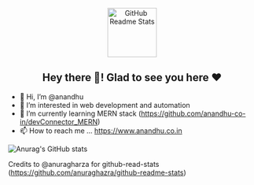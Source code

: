 <p align="center">
 <img width="100px" src="https://monophy.com/media/du3J3cXyzhj75IOgvA/monophy.gif" align="center" alt="GitHub Readme Stats" />
 <h2 align="center">Hey there 👋! Glad to see you here ❤️</h2>
<!--  <h4 align="center">Hi I am Anandhu</h4>  -->
</p>
 

- 👋 Hi, I’m @anandhu
- 👀 I’m interested in web development and automation
- 🌱 I’m currently learning MERN stack (https://github.com/anandhu-co-in/devConnector_MERN)
- 📫 How to reach me ... https://www.anandhu.co.in

![Anurag's GitHub stats](https://github-readme-stats.vercel.app/api?username=anandhu-co-in&show_icons=true)


Credits to @anuragharza for github-read-stats (https://github.com/anuraghazra/github-readme-stats)

<!---
anandhu-co-in/anandhu-co-in is a ✨ special ✨ repository because its `README.md` (this file) appears on your GitHub profile.
You can click the Preview link to take a look at your changes.
--->
